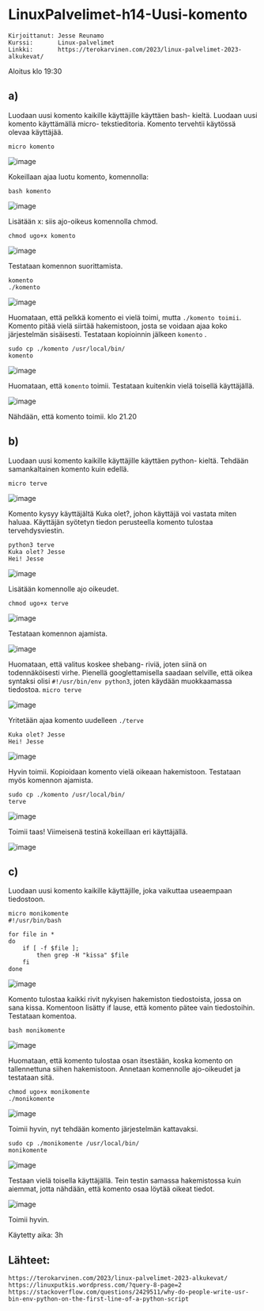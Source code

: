 # LinuxPalvelimet-h14-Uusi-komento
    Kirjoittanut: Jesse Reunamo
    Kurssi:       Linux-palvelimet
    Linkki:       https://terokarvinen.com/2023/linux-palvelimet-2023-alkukevat/


Aloitus klo 19:30
## a)
Luodaan uusi komento kaikille käyttäjille käyttäen bash- kieltä. Luodaan uusi komento käyttämällä micro- tekstieditoria. Komento tervehtii käytössä olevaa käyttäjää.

    micro komento

![image](https://user-images.githubusercontent.com/112503770/224565514-150d5dbc-11a0-4303-bfc2-bc567d4a1ff2.png)

Kokeillaan ajaa luotu komento, komennolla:

    bash komento

![image](https://user-images.githubusercontent.com/112503770/224565537-ed33cdae-f9e8-4e67-9391-84fec3c51979.png)

Lisätään x: siis ajo-oikeus komennolla chmod.

    chmod ugo+x komento

![image](https://user-images.githubusercontent.com/112503770/224565578-f72ba82c-8d8e-4d5c-8f9f-486a3f3edbcc.png)

Testataan komennon suorittamista.

    komento
    ./komento

![image](https://user-images.githubusercontent.com/112503770/224565646-7c55d3ea-7b4b-4626-beaa-2707432e7062.png)

Huomataan, että pelkkä komento ei vielä toimi, mutta `./komento toimii`. Komento pitää vielä siirtää hakemistoon, josta se voidaan ajaa koko järjestelmän sisäisesti. Testataan kopioinnin jälkeen `komento` .

    sudo cp ./komento /usr/local/bin/
    komento

![image](https://user-images.githubusercontent.com/112503770/224565985-25ef82d4-234c-405d-90ed-337d8c1e0673.png)

Huomataan, että `komento` toimii. Testataan kuitenkin vielä toisellä käyttäjällä. 

![image](https://user-images.githubusercontent.com/112503770/224567733-5576c4f5-9bfb-40f2-a086-f690132e90a8.png)

Nähdään, että komento toimii. 
klo 21.20
## b)
Luodaan uusi komento kaikille käyttäjille käyttäen python- kieltä. Tehdään samankaltainen komento kuin edellä.

    micro terve
    
![image](https://user-images.githubusercontent.com/112503770/224568564-729e7edc-d99f-4500-a313-bb45854ec9e4.png)

Komento kysyy käyttäjältä Kuka olet?, johon käyttäjä voi vastata miten haluaa. Käyttäjän syötetyn tiedon perusteella komento tulostaa tervehdysviestin.

    python3 terve
    Kuka olet? Jesse
    Hei! Jesse

![image](https://user-images.githubusercontent.com/112503770/224568595-3c0f4dfe-8c1d-4158-8621-a3adf87b1e93.png)

Lisätään komennolle ajo oikeudet.

    chmod ugo+x terve
    
![image](https://user-images.githubusercontent.com/112503770/224569089-cb440cbc-ac4a-4112-94a3-805ca5fbee48.png)

Testataan komennon ajamista.

![image](https://user-images.githubusercontent.com/112503770/224569278-b9c2b050-5b47-4697-9474-f5314dfb43b6.png)

Huomataan, että valitus koskee shebang- riviä, joten siinä on todennäköisesti virhe. Pienellä googlettamisella saadaan selville, että oikea syntaksi olisi `#!/usr/bin/env python3`, joten käydään muokkaamassa tiedostoa. `micro terve`

![image](https://user-images.githubusercontent.com/112503770/224569412-aa4b8e3f-6d20-4d63-ba99-08651e52a1a2.png)

Yritetään ajaa komento uudelleen `./terve`
    
    Kuka olet? Jesse
    Hei! Jesse
    
![image](https://user-images.githubusercontent.com/112503770/224569609-253e156e-53ac-4c53-9bf2-b920535bbb3d.png)

Hyvin toimii. Kopioidaan komento vielä oikeaan hakemistoon. Testataan myös komennon ajamista.

    sudo cp ./komento /usr/local/bin/
    terve

![image](https://user-images.githubusercontent.com/112503770/224569676-205880be-fb6d-423a-9887-34e3a2fcdad8.png)

Toimii taas! Viimeisenä testinä kokeillaan eri käyttäjällä.

![image](https://user-images.githubusercontent.com/112503770/224569736-e22c218a-916e-4b57-b93e-d3efab95c60b.png)

## c)
Luodaan uusi komento kaikille käyttäjille, joka vaikuttaa useaempaan tiedostoon.

    micro monikomente
    #!/usr/bin/bash
    
    for file in *
    do
        if [ -f $file ];
            then grep -H "kissa" $file
        fi
    done

![image](https://user-images.githubusercontent.com/112503770/224576313-fd5946f3-b634-488f-bab8-5279ff0d27ed.png)

Komento tulostaa kaikki rivit nykyisen hakemiston tiedostoista, jossa on sana kissa. Komentoon lisätty if lause, että komento pätee vain tiedostoihin. Testataan komentoa.

    bash monikomente

![image](https://user-images.githubusercontent.com/112503770/224576544-cb181c58-8146-4103-b854-ae7f4c8d635b.png)

Huomataan, että komento tulostaa osan itsestään, koska komento on tallennettuna siihen hakemistoon. Annetaan komennolle ajo-oikeudet ja testataan sitä.

    chmod ugo+x monikomente
    ./monikomente
    
![image](https://user-images.githubusercontent.com/112503770/224576629-e850fb4e-bc79-46fb-bb67-1faaf22d17bf.png)

Toimii hyvin, nyt tehdään komento järjestelmän kattavaksi.

    sudo cp ./monikomente /usr/local/bin/
    monikomente

![image](https://user-images.githubusercontent.com/112503770/224576720-997ddb04-81e5-40d5-97cc-1ec52d41f920.png)

Testaan vielä toisella käyttäjällä. Tein testin samassa hakemistossa kuin aiemmat, jotta nähdään, että komento osaa löytää oikeat tiedot.

![image](https://user-images.githubusercontent.com/112503770/224576745-def374f4-6a34-4e25-a22b-d53c1ad76401.png)

Toimii hyvin.

Käytetty aika: 3h
## Lähteet:
    https://terokarvinen.com/2023/linux-palvelimet-2023-alkukevat/
    https://linuxputkis.wordpress.com/?query-8-page=2
    https://stackoverflow.com/questions/2429511/why-do-people-write-usr-bin-env-python-on-the-first-line-of-a-python-script
